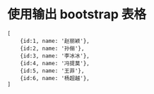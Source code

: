 # 使用输出 bootstrap 表格

```
[
    {id:1, name: '赵丽颖'},
    {id:2, name: '孙俪'},
    {id:3, name: '李冰冰'},
    {id:4, name: '冯提莫'},
    {id:5, name: '王菲'},
    {id:6, name: '杨超越'},
]
```
